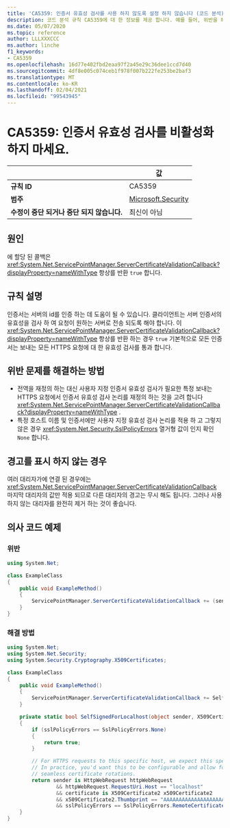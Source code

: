 ```yaml
---
title: 'CA5359: 인증서 유효성 검사를 사용 하지 않도록 설정 하지 않습니다 (코드 분석).'
description: 코드 분석 규칙 CA5359에 대 한 정보를 제공 합니다. 예를 들어, 위반을 해결 하는 방법, 위반 하는 경우를 포함 합니다.
ms.date: 05/07/2020
ms.topic: reference
author: LLLXXXCCC
ms.author: linche
f1_keywords:
- CA5359
ms.openlocfilehash: 16d77e402fbd2eaa97f2a45e29c36dee1ccd7d40
ms.sourcegitcommit: 4df8e005c074ceb1f978f007b222fe253be2baf3
ms.translationtype: MT
ms.contentlocale: ko-KR
ms.lasthandoff: 02/04/2021
ms.locfileid: "99543945"
---
```

# <a name="ca5359-do-not-disable-certificate-validation"></a>CA5359: 인증서 유효성 검사를 비활성화하지 마세요.

| | 값 |
|-|-|
| **규칙 ID** |CA5359|
| **범주** |[Microsoft.Security](security-warnings.md)|
| **수정이 중단 되거나 중단 되지 않습니다.** |최신이 아님|

## <a name="cause"></a>원인

에 할당 된 콜백은 <xref:System.Net.ServicePointManager.ServerCertificateValidationCallback?displayProperty=nameWithType> 항상를 반환 `true` 합니다.

## <a name="rule-description"></a>규칙 설명

인증서는 서버의 id를 인증 하는 데 도움이 될 수 있습니다. 클라이언트는 서버 인증서의 유효성을 검사 하 여 요청이 원하는 서버로 전송 되도록 해야 합니다. 이 <xref:System.Net.ServicePointManager.ServerCertificateValidationCallback?displayProperty=nameWithType> 항상를 반환 하는 경우 `true` 기본적으로 모든 인증서는 보내는 모든 HTTPS 요청에 대 한 유효성 검사를 통과 합니다.

## <a name="how-to-fix-violations"></a>위반 문제를 해결하는 방법

- 전역을 재정의 하는 대신 사용자 지정 인증서 유효성 검사가 필요한 특정 보내는 HTTPS 요청에서 인증서 유효성 검사 논리를 재정의 하는 것을 고려 합니다 <xref:System.Net.ServicePointManager.ServerCertificateValidationCallback?displayProperty=nameWithType> .
- 특정 호스트 이름 및 인증서에만 사용자 지정 유효성 검사 논리를 적용 하 고 그렇지 않은 경우 <xref:System.Net.Security.SslPolicyErrors> 열거형 값이 인지 확인 `None` 합니다.

## <a name="when-to-suppress-warnings"></a>경고를 표시 하지 않는 경우

여러 대리자가에 연결 된 경우에는 <xref:System.Net.ServicePointManager.ServerCertificateValidationCallback> 마지막 대리자의 값만 적용 되므로 다른 대리자의 경고는 무시 해도 됩니다. 그러나 사용 하지 않는 대리자를 완전히 제거 하는 것이 좋습니다.

## <a name="pseudo-code-examples"></a>의사 코드 예제

### <a name="violation"></a>위반

```csharp
using System.Net;

class ExampleClass
{
    public void ExampleMethod()
    {
        ServicePointManager.ServerCertificateValidationCallback += (sender, cert, chain, error) => { return true; };
    }
}
```

### <a name="solution"></a>해결 방법

```csharp
using System.Net;
using System.Net.Security;
using System.Security.Cryptography.X509Certificates;

class ExampleClass
{
    public void ExampleMethod()
    {
        ServicePointManager.ServerCertificateValidationCallback += SelfSignedForLocalhost;
    }

    private static bool SelfSignedForLocalhost(object sender, X509Certificate certificate, X509Chain chain, SslPolicyErrors sslPolicyErrors)
    {
        if (sslPolicyErrors == SslPolicyErrors.None)
        {
            return true;
        }

        // For HTTPS requests to this specific host, we expect this specific certificate.
        // In practice, you'd want this to be configurable and allow for multiple certificates per host, to enable
        // seamless certificate rotations.
        return sender is HttpWebRequest httpWebRequest
                && httpWebRequest.RequestUri.Host == "localhost"
                && certificate is X509Certificate2 x509Certificate2
                && x509Certificate2.Thumbprint == "AAAAAAAAAAAAAAAAAAAAAAAAAAAAAAAAAAAAAAAA"
                && sslPolicyErrors == SslPolicyErrors.RemoteCertificateChainErrors;
    }
}
```
